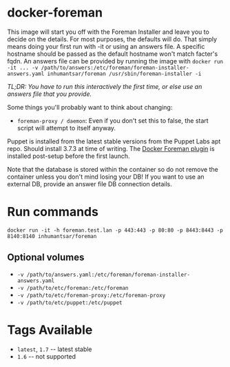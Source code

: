 docker-foreman
==============

This image will start you off with the Foreman Installer and leave you to decide on the details. For most purposes, the defaults will do. That simply means doing your first run with -it or using an answers file. A specific hostname should be passed as the default hostname won't match facter's fqdn. An answers file can be provided by running the image with `docker run -it ... -v /path/to/answers:/etc/foreman/foreman-installer-answers.yaml inhumantsar/foreman /usr/sbin/foreman-installer -i`

*TL;DR: You have to run this interactively the first time, or else use an answers file that you provide.* 

Some things you'll probably want to think about changing:
  - `foreman-proxy / daemon`: Even if you don't set this to false, the start script will attempt to itself anyway.

Puppet is installed from the latest stable versions from the Puppet Labs apt repo. Should install 3.7.3 at time of writing. The [Docker Foreman plugin](https://github.com/theforeman/foreman-docker) is installed post-setup before the first launch.

Note that the database is stored within the container so do not remove the container unless you don't mind losing your DB! If you want to use an external DB, provide an answer file DB connection details.


# Run commands

`docker run -it -h foreman.test.lan -p 443:443 -p 80:80 -p 8443:8443 -p 8140:8140 inhumantsar/foreman`

## Optional volumes

 - `-v /path/to/answers.yaml:/etc/foreman/foreman-installer-answers.yaml`
 - `-v /path/to/etc/foreman:/etc/foreman`
 - `-v /path/to/etc/foreman-proxy:/etc/foreman-proxy`
 - `-v /path/to/etc/puppet:/etc/puppet`

# Tags Available
    
 - `latest`, `1.7` -- latest stable
 - `1.6` -- not supported
